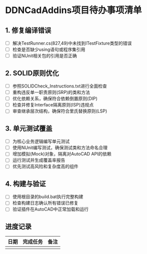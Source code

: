 # DDNCadAddins项目待办事项清单

## 1. 修复编译错误
- [ ] 解决TestRunner.cs(827,49)中未找到ITestFixture类型的错误
- [ ] 检查是否缺少using语句或程序集引用
- [ ] 验证NUnit相关包的引用是否正确

## 2. SOLID原则优化
- [ ] 参照SOLIDCheck_Instructions.txt进行全面检查
- [ ] 重构违反单一职责原则(SRP)的类和方法
- [ ] 优化依赖关系，确保符合依赖倒置原则(DIP)
- [ ] 检查并修复Interface隔离原则(ISP)违规点
- [ ] 审查继承层次结构，确保符合里氏替换原则(LSP)

## 3. 单元测试覆盖
- [ ] 为核心业务逻辑编写单元测试
- [ ] 使用NUnit编写测试，确保测试类和方法命名合理
- [ ] 增加模拟(Mock)对象，隔离对AutoCAD API的依赖
- [ ] 运行测试并生成覆盖率报告
- [ ] 优先测试高风险和复杂度高的组件

## 4. 构建与验证
- [ ] 使用根目录的build.bat执行完整构建
- [ ] 检查构建日志确认所有错误已修复
- [ ] 验证插件在AutoCAD中正常加载和运行

## 进度记录
| 日期 | 完成任务 | 备注 |
|------|----------|------|
|      |          |      | 